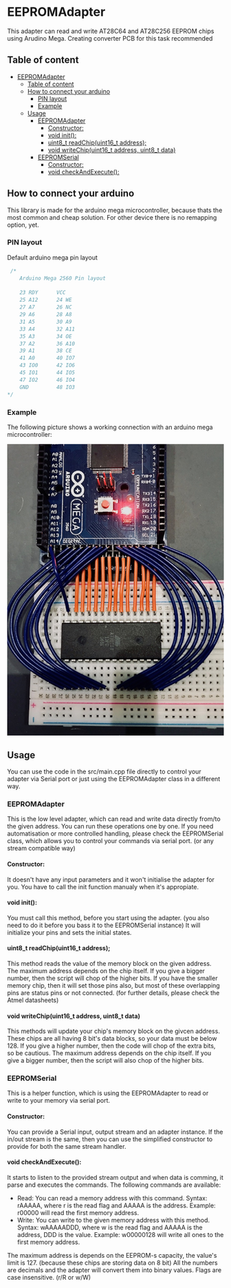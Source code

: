 # EEPROMAdapter

This adapter can read and write AT28C64 and AT28C256 EEPROM chips using Arudino Mega. Creating converter PCB for this task recommended

## Table of content

- [EEPROMAdapter](#eepromadapter)
  - [Table of content](#table-of-content)
  - [How to connect your arduino](#how-to-connect-your-arduino)
    - [PIN layout](#pin-layout)
    - [Example](#example)
  - [Usage](#usage)
    - [EEPROMAdapter](#eepromadapter-1)
      - [Constructor:](#constructor)
      - [void init():](#void-init)
      - [uint8_t readChip(uint16_t address);](#uint8t-readchipuint16t-address)
      - [void writeChip(uint16_t address, uint8_t data)](#void-writechipuint16t-address-uint8t-data)
    - [EEPROMSerial](#eepromserial)
      - [Constructor:](#constructor-1)
      - [void checkAndExecute():](#void-checkandexecute)

## How to connect your arduino

This library is made for the arduino mega microcontroller, because thats the most common and cheap solution. For other device there is no remapping option, yet.

### PIN layout

Default arduino mega pin layout

```c
 /*
    Arduino Mega 2560 Pin layout

    23 RDY		VCC
    25 A12  	24 WE
    27 A7 	 	26 NC
    29 A6 		28 A8
    31 A5 		30 A9
    33 A4 		32 A11
    35 A3 		34 OE
    37 A2 		36 A10
    39 A1 		38 CE
    41 A0 		40 IO7
    43 IO0 		42 IO6
    45 IO1 		44 IO5
    47 IO2		46 IO4
    GND			48 IO3
*/
```

### Example

The following picture shows a working connection with an arduino mega microcontroller:

![ATMega_connection](./files/atmega_connection.jpg)

## Usage

You can use the code in the src/main.cpp file directly to control your adapter via Serial port or just using the EEPROMAdapter class in a different way.

### EEPROMAdapter

This is the low level adapter, which can read and write data directly from/to the given address. You can run these operations one by one. If you need automatisation or more controlled handling, please check the EEPROMSerial class, which allows you to control your commands via serial port. (or any stream compatible way)

#### Constructor:

It doesn't have any input parameters and it won't initialise the adapter for you. You have to call the init function manualy when it's appropiate.

#### void init():

You must call this method, before you start using the adapter. (you also need to do it before you bass it to the EEPROMSerial instance) It will initialize your pins and sets the initial states.

#### uint8_t readChip(uint16_t address);

This method reads the value of the memory block on the given address. The maximum address depends on the chip itself. If you give a bigger number, then the script will chop of the higher bits. If you have the smaller memory chip, then it will set those pins also, but most of these overlapping pins are status pins or not connected. (for further details, please check the Atmel datasheets)

#### void writeChip(uint16_t address, uint8_t data)

This methods will update your chip's memory block on the givcen address. These chips are all having 8 bit's data blocks, so your data must be below 128. If you give a higher number, then the code will chop of the extra bits, so be cautious. The maximum address depends on the chip itself. If you give a bigger number, then the script will also chop of the higher bits.

### EEPROMSerial

This is a helper function, which is using the EEPROMAdapter to read or write to your memory via serial port.

#### Constructor:

You can provide a Serial input, output stream and an adapter instance. If the in/out stream is the same, then you can use the simplified constructor to provide for both the same stream handler.

#### void checkAndExecute():

It starts to listen to the provided stream output and when data is comming, it parse and executes the commands. The following commands are available:

- Read: You can read a memory address with this command. Syntax: rAAAAA, where r is the read flag and AAAAA is the address. Example: r00000 will read the first memory address.
- Write: You can write to the given memory address with this method. Syntax: wAAAAADDD, where w is the read flag and AAAAA is the address, DDD is the value. Example: w00000128 will write all ones to the first memory address.

The maximum address is depends on the EEPROM-s capacity, the value's limit is 127. (because these chips are storing data on 8 bit) All the numbers are decimals and the adapter will convert them into binary values. Flags are case insensitive. (r/R or w/W)
